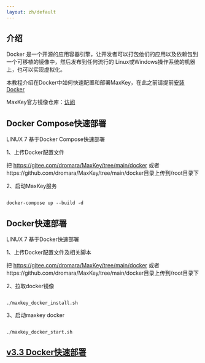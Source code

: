 ```yaml
---
layout: zh/default
---
```

<h2>介绍</h2>
Docker 是一个开源的应用容器引擎，让开发者可以打包他们的应用以及依赖包到一个可移植的镜像中，然后发布到任何流行的 Linux或Windows操作系统的机器上，也可以实现虚拟化。

本教程介绍在Docker中如何快速配置和部署MaxKey，在此之前请提前<a target="_blank" href="https://docs.docker.com/engine/install/">安装Docker</a>

MaxKey官方镜像仓库：<a href="https://hub.docker.com/u/maxkeytop" target="_blank">访问</a>

<h2>Docker Compose快速部署</h2>
LINUX 7 基于Docker Compose快速部署

1、上传Docker配置文件

把 https://gitee.com/dromara/MaxKey/tree/main/docker 或者https://github.com/dromara/MaxKey/tree/main/docker目录上传到/root目录下


2、启动MaxKey服务
<pre><code class="bash hljs">
docker-compose up --build -d
</code></pre>


<h2>Docker快速部署</h2>
LINUX 7 基于Docker快速部署

1、上传Docker配置文件及相关脚本

把 https://gitee.com/dromara/MaxKey/tree/main/docker 或者https://github.com/dromara/MaxKey/tree/main/docker目录上传到/root目录下


2、拉取docker镜像

<pre><code class="bash hljs">
./maxkey_docker_install.sh
</code></pre>

3、启动maxkey docker

<pre><code class="bash hljs">
./maxkey_docker_start.sh
</code></pre>



<h2><a href="./deploy_docker_v3.3.html">v3.3 Docker快速部署</a></h2>